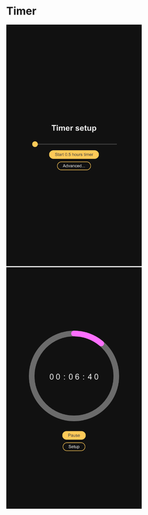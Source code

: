 # Timer

<img src="./docs/screenshot.png" width="360" /> <img src="./docs/screenshot2.png" width="360" />
